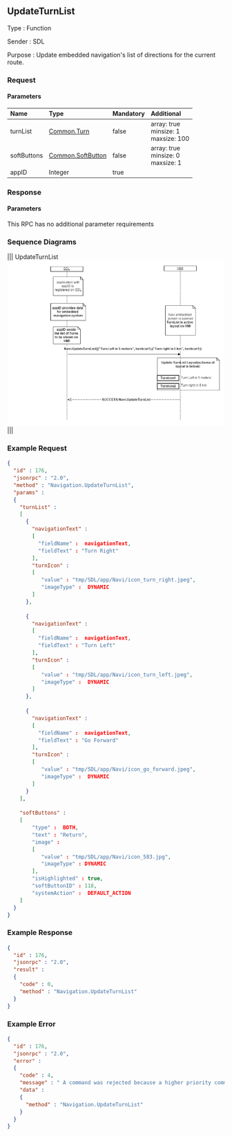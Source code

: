 ## UpdateTurnList

Type
: Function

Sender
: SDL

Purpose
: Update embedded navigation's list of directions for the current route.

### Request

#### Parameters

|Name|Type|Mandatory|Additional|
|:---|:---|:--------|:---------|
|turnList|[Common.Turn](../../Common/Structs/index.md#turn)|false|array: true<br>minsize: 1<br>maxsize: 100|
|softButtons|[Common.SoftButton](../../Common/Structs/index.md#softbutton)|false|array: true<br>minsize: 0<br>maxsize: 1|
|appID|Integer|true||

### Response

#### Parameters

This RPC has no additional parameter requirements

### Sequence Diagrams
|||
UpdateTurnList
![UpdateTurnList](./assets/UpdateTurnList.jpg)
|||

### Example Request

```json
{
  "id" : 176,
  "jsonrpc" : "2.0",
  "method" : "Navigation.UpdateTurnList",
  "params" :
  {
    "turnList" :
    [
      {
        "navigationText" :  
        [
          "fieldName" :  navigationText,
          "fieldText" : "Turn Right"
        ],
        "turnIcon" :
        [
           "value" : "tmp/SDL/app/Navi/icon_turn_right.jpeg",
           "imageType" :  DYNAMIC
        ]
      },

      {
        "navigationText" :  
        [
          "fieldName" :  navigationText,
          "fieldText" : "Turn Left"
        ],
        "turnIcon" :
        [
           "value" : "tmp/SDL/app/Navi/icon_turn_left.jpeg",
           "imageType" :  DYNAMIC
        ]
      },

      {
        "navigationText" :  
        [
          "fieldName" :  navigationText,
          "fieldText" : "Go Forward"
        ],
        "turnIcon" :
        [
           "value" : "tmp/SDL/app/Navi/icon_go_forward.jpeg",
           "imageType" :  DYNAMIC
        ]
      }
    ],

    "softButtons" :
    [
        "type" :  BOTH,
        "text" : "Return",
        "image" :
        [
           "value" : "tmp/SDL/app/Navi/icon_583.jpg",
           "imageType" : DYNAMIC
        ],
        "isHighlighted" : true,
        "softButtonID" : 118,
        "systemAction" :  DEFAULT_ACTION
    ]
  }
}
```
### Example Response

```json
{
  "id" : 176,
  "jsonrpc" : "2.0",
  "result" :
  {
    "code" : 0,
    "method" : "Navigation.UpdateTurnList"
  }
}
```

### Example Error

```json
{
  "id" : 176,
  "jsonrpc" : "2.0",
  "error" :
  {
    "code" : 4,
    "message" : " A command was rejected because a higher priority command is requested",
    "data" :
    {
      "method" : "Navigation.UpdateTurnList"
    }
  }
}
```
